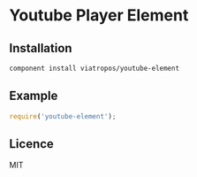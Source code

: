 # Youtube Player Element

## Installation

```bash
component install viatropos/youtube-element
```

## Example

```js
require('youtube-element');
```

## Licence

MIT